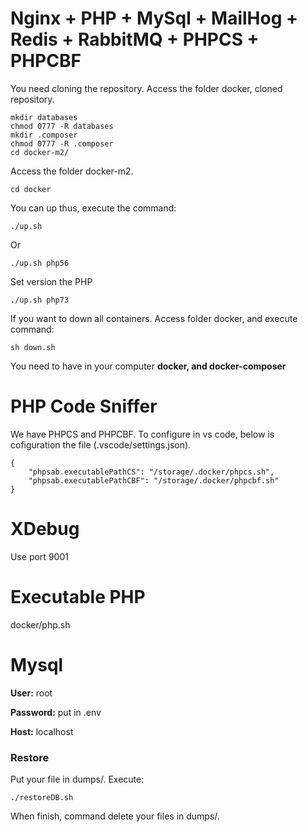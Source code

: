# Nginx + PHP + MySql + MailHog + Redis + RabbitMQ + PHPCS + PHPCBF
You need cloning the repository.
Access the folder docker, cloned repository.


```
mkdir databases
chmod 0777 -R databases
mkdir .composer
chmod 0777 -R .composer
cd docker-m2/
```

Access the folder docker-m2.

```
cd docker
```

You can up thus, execute the command:
```
./up.sh
```

Or

```
./up.sh php56
```
Set version the PHP
```
./up.sh php73
```

If you want to down all containers. Access folder docker, and execute command:
```
sh down.sh
```


You need to have in your computer **docker, and docker-composer**

# PHP Code Sniffer
We have PHPCS and PHPCBF. To configure in vs code, below is cofiguration the file (.vscode/settings.json).

```
{
    "phpsab.executablePathCS": "/storage/.docker/phpcs.sh",
    "phpsab.executablePathCBF": "/storage/.docker/phpcbf.sh"
}
```

# XDebug
Use port 9001

# Executable PHP
docker/php.sh

# Mysql
**User:** root

**Password:** put in .env

**Host:** localhost

### Restore
Put your file in dumps/. Execute: 
```
./restoreDB.sh
```
When finish, command delete your files in dumps/.